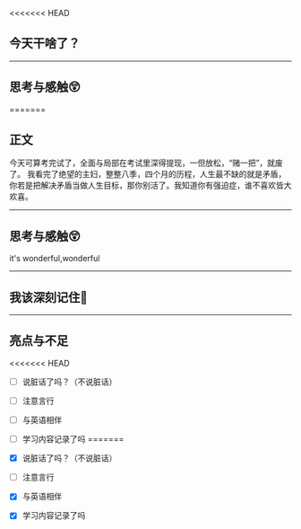 <<<<<<< HEAD
## 今天干啥了？


---
## 思考与感触😲

=======
## 正文

今天可算考完试了，全面与局部在考试里深得提现，一但放松，“赌一把”，就废了。
我看完了绝望的主妇，整整八季，四个月的历程，人生最不缺的就是矛盾，你若是把解决矛盾当做人生目标，那你别活了。我知道你有强迫症，谁不喜欢皆大欢喜。

---
## 思考与感触😲
it's wonderful,wonderful



---
## 我该深刻记住🦊


---
## 亮点与不足
<<<<<<< HEAD
- [ ] 说脏话了吗？（不说脏话）
- [ ] 注意言行
- [ ] 与英语相伴
- [ ] 学习内容记录了吗
=======
- [x] 说脏话了吗？（不说脏话）
- [ ] 注意言行
- [x] 与英语相伴
- [x] 学习内容记录了吗



